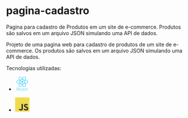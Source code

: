 # pagina-cadastro
Pagina para cadastro de Produtos em um site de e-commerce.  Produtos são salvos em um arquivo JSON simulando uma API de dados. 

Projeto de uma pagina web para cadastro de produtos de um site de e-commerce. Os produtos são salvos em um arquivo JSON simulando uma API de dados.

Tecnologias utilizadas:

- <a href="https://pt-br.reactjs.org/" target="_blank"> <img src="https://github.com/devicons/devicon/blob/master/icons/react/react-original-wordmark.svg" alt="ReactJs" width="40" height="40"/>
  
- <a href="https://www.javascript.com/" target="_blank"> <img src="https://github.com/devicons/devicon/blob/master/icons/javascript/javascript-original.svg" alt="Javascript" width="40" height="40"/>
  
